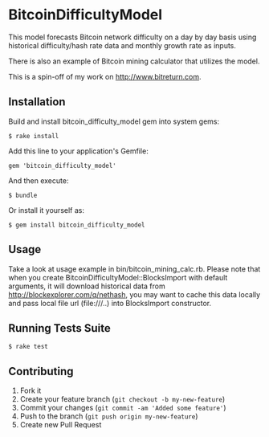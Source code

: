 # BitcoinDifficultyModel

This model forecasts Bitcoin network difficulty on a day by day basis using historical difficulty/hash rate data and monthly growth rate as inputs.

There is also an example of Bitcoin mining calculator that utilizes the model.

This is a spin-off of my work on http://www.bitreturn.com.

## Installation

Build and install bitcoin_difficulty_model gem into system gems:

    $ rake install

Add this line to your application's Gemfile:

    gem 'bitcoin_difficulty_model'

And then execute:

    $ bundle

Or install it yourself as:

    $ gem install bitcoin_difficulty_model

## Usage

Take a look at usage example in bin/bitcoin_mining_calc.rb.
Please note that when you create BitcoinDifficultyModel::BlocksImport with default arguments,
it will download historical data from http://blockexplorer.com/q/nethash, you may want to cache this data
locally and pass local file url (file:///..) into BlocksImport constructor.

## Running Tests Suite

    $ rake test

## Contributing

1. Fork it
2. Create your feature branch (`git checkout -b my-new-feature`)
3. Commit your changes (`git commit -am 'Added some feature'`)
4. Push to the branch (`git push origin my-new-feature`)
5. Create new Pull Request
